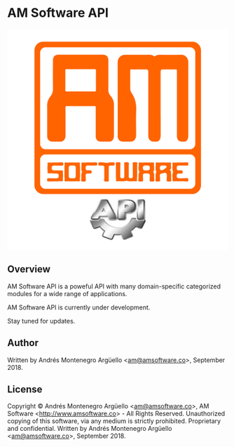 # AM Software API


![AM Software API](./img/logo.png "AM Software API")

## Overview
AM Software API is a poweful API with many domain-specific categorized modules for a wide range of applications.

AM Software API is currently under development.

Stay tuned for updates.

## Author
Written by Andrés Montenegro Argüello <<am@amsoftware.co>>, September 2018.

## License
Copyright © Andrés Montenegro Argüello <<am@amsoftware.co>>, AM Software <<http://www.amsoftware.co>> - All Rights Reserved.
Unauthorized copying of this software, via any medium is strictly prohibited.
Proprietary and confidential.
Written by Andrés Montenegro Argüello <<am@amsoftware.co>>, September 2018.
